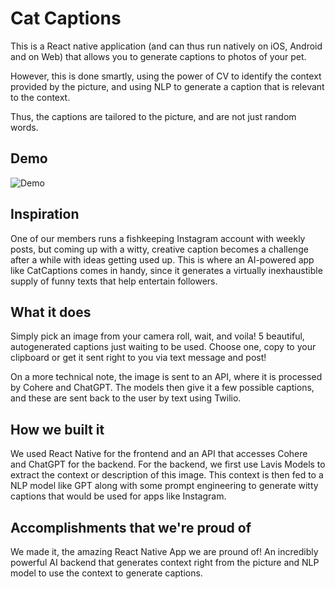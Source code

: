# Cat Captions

This is a React native application (and can thus run natively on iOS, Android and on Web) that allows you to generate captions to photos of your pet.

However, this is done smartly, using the power of CV to identify the context provided by the picture, and using NLP to generate a caption that is relevant to the context.

Thus, the captions are tailored to the picture, and are not just random words.

## Demo
![Demo](assets/demo.gif)

## Inspiration
One of our members runs a fishkeeping Instagram account with weekly posts, but coming up with a witty, creative caption becomes a challenge after a while with ideas getting used up. This is where an AI-powered app like CatCaptions comes in handy, since it generates a virtually inexhaustible supply of funny texts that help entertain followers.

## What it does
Simply pick an image from your camera roll, wait, and voila! 5 beautiful, autogenerated captions just waiting to be used. Choose one, copy to your clipboard or get it sent right to you via text message and post!

On a more technical note, the image is sent to an API, where it is processed by Cohere and ChatGPT. The models then give it a few possible captions, and these are sent back to the user by text using Twilio.
## How we built it
We used React Native for the frontend and an API that accesses Cohere and ChatGPT for the backend. 
For the backend, we first use Lavis Models to extract the context or description of this image. This context is then fed to a NLP model like GPT along with some prompt engineering to generate witty captions that would be used for apps like Instagram. 
## Accomplishments that we're proud of
We made it, the amazing React Native App we are pround of!
An incredibly powerful AI backend that generates context right from the picture and NLP model to use the context to generate captions. 
